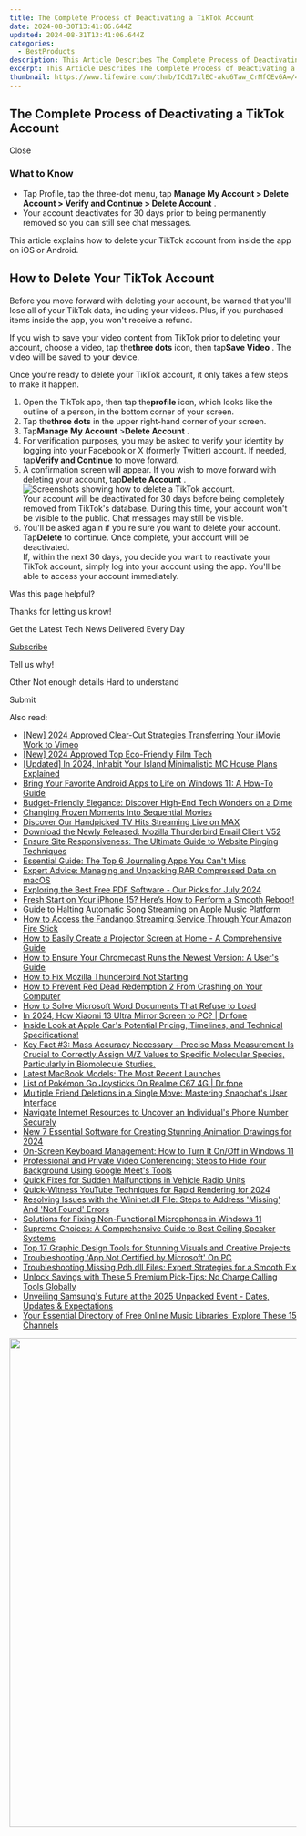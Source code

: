 ```yaml
---
title: The Complete Process of Deactivating a TikTok Account
date: 2024-08-30T13:41:06.644Z
updated: 2024-08-31T13:41:06.644Z
categories:
  - BestProducts
description: This Article Describes The Complete Process of Deactivating a TikTok Account
excerpt: This Article Describes The Complete Process of Deactivating a TikTok Account
thumbnail: https://www.lifewire.com/thmb/ICd17xlEC-aku6Taw_CrMfCEv6A=/400x300/filters:no_upscale():max_bytes(150000):strip_icc():format(webp)/GettyImages-1183804979-558ec63f893e4e068a261ebc584f819e.jpg
---
```


## The Complete Process of Deactivating a TikTok Account

Close 

###  What to Know

* Tap Profile, tap the three-dot menu, tap **Manage My Account > Delete Account > Verify and Continue > Delete Account** .
* Your account deactivates for 30 days prior to being permanently removed so you can still see chat messages.

 This article explains how to delete your TikTok account from inside the app on iOS or Android.

##  How to Delete Your TikTok Account 

 Before you move forward with deleting your account, be warned that you'll lose all of your TikTok data, including your videos. Plus, if you purchased items inside the app, you won't receive a refund.

 If you wish to save your video content from TikTok prior to deleting your account, choose a video, tap the**three dots** icon, then tap**Save Video** . The video will be saved to your device.

 Once you're ready to delete your TikTok account, it only takes a few steps to make it happen.

1. Open the TikTok app, then tap the**profile** icon, which looks like the outline of a person, in the bottom corner of your screen.
2. Tap the**three dots** in the upper right-hand corner of your screen.
3. Tap**Manage My Account** \>**Delete Account** .
4. For verification purposes, you may be asked to verify your identity by logging into your Facebook or X (formerly Twitter) account. If needed, tap**Verify and Continue** to move forward.
5. A confirmation screen will appear. If you wish to move forward with deleting your account, tap**Delete Account** .  
![Screenshots showing how to delete a TikTok account.](https://www.lifewire.com/thmb/uAD0diTDpdofcy3KZP2IkXh_FRg=/1500x0/filters:no_upscale():max_bytes(150000):strip_icc():format(webp)/Delete_TikTok_001-83e5ce9989ec46cc8cc0555ca6a51def.jpg)  
 Your account will be deactivated for 30 days before being completely removed from TikTok's database. During this time, your account won't be visible to the public. Chat messages may still be visible.
6. You'll be asked again if you're sure you want to delete your account. Tap**Delete** to continue. Once complete, your account will be deactivated.  
 If, within the next 30 days, you decide you want to reactivate your TikTok account, simply log into your account using the app. You'll be able to access your account immediately.

Was this page helpful?

Thanks for letting us know!

 Get the Latest Tech News Delivered Every Day

[ Subscribe ](https://www.lifewire.com/#) 

Tell us why!

 Other  Not enough details  Hard to understand 

 Submit 

<ins class="adsbygoogle"
     style="display:block"
     data-ad-format="autorelaxed"
     data-ad-client="ca-pub-7571918770474297"
     data-ad-slot="1223367746"></ins>



<ins class="adsbygoogle"
     style="display:block"
     data-ad-client="ca-pub-7571918770474297"
     data-ad-slot="8358498916"
     data-ad-format="auto"
     data-full-width-responsive="true"></ins>

<span class="atpl-alsoreadstyle">Also read:</span>
<div><ul>
<li><a href="https://vimeo-videos.techidaily.com/new-2024-approved-clear-cut-strategies-transferring-your-imovie-work-to-vimeo/"><u>[New] 2024 Approved  Clear-Cut Strategies  Transferring Your iMovie Work to Vimeo</u></a></li>
<li><a href="https://screen-video-capture.techidaily.com/new-2024-approved-top-eco-friendly-film-tech/"><u>[New] 2024 Approved  Top Eco-Friendly Film Tech</u></a></li>
<li><a href="https://digital-screen-recording.techidaily.com/updated-in-2024-inhabit-your-island-minimalistic-mc-house-plans-explained/"><u>[Updated] In 2024, Inhabit Your Island  Minimalistic MC House Plans Explained</u></a></li>
<li><a href="https://technical-tips.techidaily.com/bring-your-favorite-android-apps-to-life-on-windows-11-a-how-to-guide/"><u>Bring Your Favorite Android Apps to Life on Windows 11: A How-To Guide</u></a></li>
<li><a href="https://technical-tips.techidaily.com/budget-friendly-elegance-discover-high-end-tech-wonders-on-a-dime/"><u>Budget-Friendly Elegance: Discover High-End Tech Wonders on a Dime</u></a></li>
<li><a href="https://extra-hints.techidaily.com/changing-frozen-moments-into-sequential-movies/"><u>Changing Frozen Moments Into Sequential Movies</u></a></li>
<li><a href="https://technical-tips.techidaily.com/discover-our-handpicked-tv-hits-streaming-live-on-max/"><u>Discover Our Handpicked TV Hits Streaming Live on MAX</u></a></li>
<li><a href="https://technical-tips.techidaily.com/download-the-newly-released-mozilla-thunderbird-email-client-v52/"><u>Download the Newly Released: Mozilla Thunderbird Email Client V52</u></a></li>
<li><a href="https://technical-tips.techidaily.com/ensure-site-responsiveness-the-ultimate-guide-to-website-pinging-techniques/"><u>Ensure Site Responsiveness: The Ultimate Guide to Website Pinging Techniques</u></a></li>
<li><a href="https://technical-tips.techidaily.com/essential-guide-the-top-6-journaling-apps-you-cant-miss/"><u>Essential Guide: The Top 6 Journaling Apps You Can't Miss</u></a></li>
<li><a href="https://technical-tips.techidaily.com/expert-advice-managing-and-unpacking-rar-compressed-data-on-macos/"><u>Expert Advice: Managing and Unpacking RAR Compressed Data on macOS</u></a></li>
<li><a href="https://technical-tips.techidaily.com/exploring-the-best-free-pdf-software-our-picks-for-july-2024/"><u>Exploring the Best Free PDF Software - Our Picks for July 2024</u></a></li>
<li><a href="https://technical-tips.techidaily.com/fresh-start-on-your-iphone-15-heres-how-to-perform-a-smooth-reboot/"><u>Fresh Start on Your iPhone 15? Here’s How to Perform a Smooth Reboot!</u></a></li>
<li><a href="https://technical-tips.techidaily.com/guide-to-halting-automatic-song-streaming-on-apple-music-platform/"><u>Guide to Halting Automatic Song Streaming on Apple Music Platform</u></a></li>
<li><a href="https://technical-tips.techidaily.com/how-to-access-the-fandango-streaming-service-through-your-amazon-fire-stick/"><u>How to Access the Fandango Streaming Service Through Your Amazon Fire Stick</u></a></li>
<li><a href="https://technical-tips.techidaily.com/how-to-easily-create-a-projector-screen-at-home-a-comprehensive-guide/"><u>How to Easily Create a Projector Screen at Home - A Comprehensive Guide</u></a></li>
<li><a href="https://technical-tips.techidaily.com/how-to-ensure-your-chromecast-runs-the-newest-version-a-users-guide/"><u>How to Ensure Your Chromecast Runs the Newest Version: A User's Guide</u></a></li>
<li><a href="https://technical-tips.techidaily.com/how-to-fix-mozilla-thunderbird-not-starting/"><u>How to Fix Mozilla Thunderbird Not Starting</u></a></li>
<li><a href="https://technical-tips.techidaily.com/how-to-prevent-red-dead-redemption-2-from-crashing-on-your-computer/"><u>How to Prevent Red Dead Redemption 2 From Crashing on Your Computer</u></a></li>
<li><a href="https://technical-tips.techidaily.com/how-to-solve-microsoft-word-documents-that-refuse-to-load/"><u>How to Solve Microsoft Word Documents That Refuse to Load</u></a></li>
<li><a href="https://screen-mirror.techidaily.com/in-2024-how-xiaomi-13-ultra-mirror-screen-to-pc-drfone-by-drfone-android/"><u>In 2024, How Xiaomi 13 Ultra Mirror Screen to PC? | Dr.fone</u></a></li>
<li><a href="https://technical-tips.techidaily.com/inside-look-at-apple-cars-potential-pricing-timelines-and-technical-specifications/"><u>Inside Look at Apple Car's Potential Pricing, Timelines, and Technical Specifications!</u></a></li>
<li><a href="https://technical-tips.techidaily.com/key-fact-3-mass-accuracy-necessary-precise-mass-measurement-is-crucial-to-correctly-assign-mz-values-to-specific-molecular-species-particularly-in-biomolecu54/"><u>Key Fact #3: Mass Accuracy Necessary - Precise Mass Measurement Is Crucial to Correctly Assign M/Z Values to Specific Molecular Species, Particularly in Biomolecule Studies.</u></a></li>
<li><a href="https://technical-tips.techidaily.com/latest-macbook-models-the-most-recent-launches/"><u>Latest MacBook Models: The Most Recent Launches</u></a></li>
<li><a href="https://pokemon-go-android.techidaily.com/list-of-pokemon-go-joysticks-on-realme-c67-4g-drfone-by-drfone-virtual-android/"><u>List of Pokémon Go Joysticks On Realme C67 4G | Dr.fone</u></a></li>
<li><a href="https://technical-tips.techidaily.com/multiple-friend-deletions-in-a-single-move-mastering-snapchats-user-interface/"><u>Multiple Friend Deletions in a Single Move: Mastering Snapchat's User Interface</u></a></li>
<li><a href="https://technical-tips.techidaily.com/navigate-internet-resources-to-uncover-an-individuals-phone-number-securely/"><u>Navigate Internet Resources to Uncover an Individual's Phone Number Securely</u></a></li>
<li><a href="https://smart-video-creator.techidaily.com/new-7-essential-software-for-creating-stunning-animation-drawings-for-2024/"><u>New 7 Essential Software for Creating Stunning Animation Drawings for 2024</u></a></li>
<li><a href="https://technical-tips.techidaily.com/on-screen-keyboard-management-how-to-turn-it-onoff-in-windows-11/"><u>On-Screen Keyboard Management: How to Turn It On/Off in Windows 11</u></a></li>
<li><a href="https://technical-tips.techidaily.com/professional-and-private-video-conferencing-steps-to-hide-your-background-using-google-meets-tools/"><u>Professional and Private Video Conferencing: Steps to Hide Your Background Using Google Meet's Tools</u></a></li>
<li><a href="https://technical-tips.techidaily.com/quick-fixes-for-sudden-malfunctions-in-vehicle-radio-units/"><u>Quick Fixes for Sudden Malfunctions in Vehicle Radio Units</u></a></li>
<li><a href="https://facebook-video-share.techidaily.com/quick-witness-youtube-techniques-for-rapid-rendering-for-2024/"><u>Quick-Witness YouTube Techniques for Rapid Rendering for 2024</u></a></li>
<li><a href="https://technical-tips.techidaily.com/resolving-issues-with-the-wininetdll-file-steps-to-address-missing-and-not-found-errors/"><u>Resolving Issues with the Wininet.dll File: Steps to Address 'Missing' And 'Not Found' Errors</u></a></li>
<li><a href="https://sound-issues.techidaily.com/solutions-for-fixing-non-functional-microphones-in-windows-11/"><u>Solutions for Fixing Non-Functional Microphones in Windows 11</u></a></li>
<li><a href="https://technical-tips.techidaily.com/supreme-choices-a-comprehensive-guide-to-best-ceiling-speaker-systems/"><u>Supreme Choices: A Comprehensive Guide to Best Ceiling Speaker Systems</u></a></li>
<li><a href="https://technical-tips.techidaily.com/top-17-graphic-design-tools-for-stunning-visuals-and-creative-projects/"><u>Top 17 Graphic Design Tools for Stunning Visuals and Creative Projects</u></a></li>
<li><a href="https://win11-tips.techidaily.com/troubleshooting-app-not-certified-by-microsoft-on-pc/"><u>Troubleshooting 'App Not Certified by Microsoft' On PC</u></a></li>
<li><a href="https://technical-tips.techidaily.com/troubleshooting-missing-pdhdll-files-expert-strategies-for-a-smooth-fix/"><u>Troubleshooting Missing Pdh.dll Files: Expert Strategies for a Smooth Fix</u></a></li>
<li><a href="https://technical-tips.techidaily.com/unlock-savings-with-these-5-premium-pick-tips-no-charge-calling-tools-globally/"><u>Unlock Savings with These 5 Premium Pick-Tips: No Charge Calling Tools Globally</u></a></li>
<li><a href="https://technical-tips.techidaily.com/unveiling-samsungs-future-at-the-2025-unpacked-event-dates-updates-and-expectations/"><u>Unveiling Samsung's Future at the 2025 Unpacked Event - Dates, Updates & Expectations</u></a></li>
<li><a href="https://technical-tips.techidaily.com/your-essential-directory-of-free-online-music-libraries-explore-these-15-channels/"><u>Your Essential Directory of Free Online Music Libraries: Explore These 15 Channels</u></a></li>
</ul></div>

<!-- affiliate ads begin -->
<a href="https://propmoneyinc.pxf.io/c/5597632/1803116/14559" target="_top" id="1803116"><img src="//a.impactradius-go.com/display-ad/14559-1803116" border="0" alt="" width="859" height="859"/></a><img height="0" width="0" src="https://imp.pxf.io/i/5597632/1803116/14559" style="position:absolute;visibility:hidden;" border="0" />
<!-- affiliate ads end -->